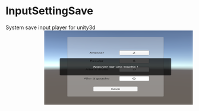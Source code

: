 # InputSettingSave
System save input player for unity3d
<img src="https://github.com/lebreton/InputSettingSave/blob/master/inputs.PNG" width="400" height="200" alt="BigClown Logo" align="right">
